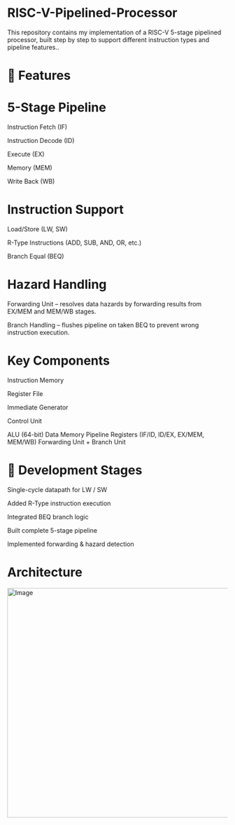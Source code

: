 # RISC-V-Pipelined-Processor
This repository contains my implementation of a RISC-V 5-stage pipelined processor, built step by step to support different instruction types and pipeline features..

# 📌 Features

# 5-Stage Pipeline

Instruction Fetch (IF)

Instruction Decode (ID)

Execute (EX)

Memory (MEM)

Write Back (WB)

# Instruction Support
Load/Store (LW, SW)

R-Type Instructions (ADD, SUB, AND, OR, etc.)

Branch Equal (BEQ)

# Hazard Handling
Forwarding Unit – resolves data hazards by forwarding results from EX/MEM and MEM/WB stages.

Branch Handling – flushes pipeline on taken BEQ to prevent wrong instruction execution.

# Key Components
Instruction Memory

Register File

Immediate Generator

Control Unit

ALU (64-bit)
Data Memory
Pipeline Registers (IF/ID, ID/EX, EX/MEM, MEM/WB)
Forwarding Unit + Branch Unit

# 📖 Development Stages

Single-cycle datapath for LW / SW

Added R-Type instruction execution

Integrated BEQ branch logic

Built complete 5-stage pipeline

Implemented forwarding & hazard detection

# Architecture 
<img width="786" height="524" alt="Image" src="https://github.com/user-attachments/assets/1b34f4d4-bf8e-4023-a888-057a8230b1e4" />
 

